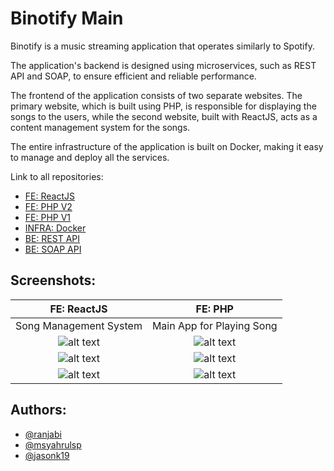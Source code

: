 # Binotify Main

Binotify is a music streaming application that operates similarly to Spotify. 

The application's backend is designed using microservices, such as REST API and SOAP, to ensure efficient and reliable performance. 

The frontend of the application consists of two separate websites. The primary website, which is built using PHP, is responsible for displaying the songs to the users, while the second website, built with ReactJS, acts as a content management system for the songs. 

The entire infrastructure of the application is built on Docker, making it easy to manage and deploy all the services.

Link to all repositories:  
- [FE: ReactJS](https://github.com/ranjabi/binotify-premium)  
- [FE: PHP V2](https://github.com/ranjabi/binotify-app)  
- [FE: PHP V1](https://github.com/ranjabi/binotify)  
- [INFRA: Docker](https://github.com/ranjabi/binotify-config)  
- [BE: REST API](https://github.com/ranjabi/binotify-rest)  
- [BE: SOAP API](https://github.com/ranjabi/binotify-soap)  

## Screenshots:  
| FE: ReactJS | FE: PHP |
| :-------------: |:-------------:|
| Song Management System | Main App for Playing Song |
| ![alt text](https://user-images.githubusercontent.com/69589003/205215382-25c4835f-800a-43dd-ab16-c4243821adb7.png "Logo Title Text 1") | ![alt text](https://user-images.githubusercontent.com/69589003/198531250-3613336d-bcac-4c06-9762-942d888df272.png "Logo Title Text 1") |
| ![alt text](https://user-images.githubusercontent.com/69589003/205216912-eee2df0a-4316-417a-976a-faed7a87ee98.png "Logo Title Text 1") | ![alt text](https://user-images.githubusercontent.com/69589003/198531586-6ccd201f-b268-460a-8d7c-ef733262e76b.png "Logo Title Text 1") |
| ![alt text](https://user-images.githubusercontent.com/69589003/205215433-1a70ce0c-e093-42d9-a565-289fce619346.png "Logo Title Text 1") | ![alt text](https://user-images.githubusercontent.com/69589003/198532037-7543b788-a82f-48bd-a439-6fa506edb0c5.png "Logo Title Text 1") |

## Authors:
- [@ranjabi](https://www.github.com/ranjabi)
- [@msyahrulsp](https://www.github.com/msyahrulsp)
- [@jasonk19](https://www.github.com/jasonk19)
